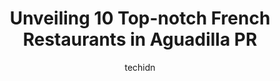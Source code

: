 ---
layout: ampstory
image: https://i0.wp.com/www.depkes.org/wp-content/uploads/2023/06/french-restaurants-0-in-aguadilla-pr-1685863162.jpeg?resize=640,853
author: techidn
featured: false
description: Discover the impressive array of French Restaurants options in Aguadilla PR, where you can find 10 of the largest French Restaurants establishments in the area. From renowned classics to hid
title: Unveiling 10 Top-notch French Restaurants in Aguadilla PR
cover:
   title: Unveiling 10 Top-notch French Restaurants in Aguadilla PR
   subtitle: Rickpate
   background: https://www.depkes.org/wp-content/uploads/2023/06/french-restaurants-0-in-aguadilla-pr-1685863162.jpeg

pages: 
 - layout: thirds
   top: <h1>#1 Mona</h1>
   bottom: "<p>1st time in Puerto Rico and was going to crash boat beach, saw this little spot on google maps so stopped in hoping they had iced coffee. THEY DID and it was amazing. The</p>"
   background: https://www.depkes.org/wp-content/uploads/2023/06/french-restaurants-1-in-aguadilla-pr-1685863163.jpeg
   backgroundblur: true
 - layout: thirds
   top: <h1>#2 Rompeolas Bar & Grill</h1>
   bottom: "<p>Beautiful view and great food. We had all seafood dishes and everything was very fresh. The grouper (mero) was absolutely phenomenal. The main reason why I do give them a</p>"
   background: https://www.depkes.org/wp-content/uploads/2023/06/french-restaurants-2-in-aguadilla-pr-1685863163.jpeg
   cta:
      link: https://www.depkes.org/blog/unveiling-10-top-notch-french-restaurants-in-aguadilla-pr/
      text: Unveiling 10 Top-notch French Restaurants in Aguadilla PR
 - layout: thirds
   top: <h1>#3 Sal de Mar Restaurant & Rooftop Bar</h1>
   bottom: "<p>69 P.º Real Marina, Aguadilla Pueblo, Aguadilla 00603, Puerto Rico</p>"
   background: https://www.depkes.org/wp-content/uploads/2023/06/french-restaurants-3-in-aguadilla-pr-1685863164.jpeg
   cta:
      link: https://www.depkes.org/blog/unveiling-10-top-notch-french-restaurants-in-aguadilla-pr/
      text: Unveiling 10 Top-notch French Restaurants in Aguadilla PR
 - layout: thirds
   top: <h1>#4 Zazones</h1>
   bottom: "<p>Ave Dr Pedro Albizu Campos, Borinquen, Aguadilla 00603, Puerto Rico</p>"
   background: https://images.unsplash.com/photo-1608411404720-c8f0417bcdba?ixlib=rb-4.0.3&ixid=MnwxMjA3fDB8MHxwaG90by1wYWdlfHx8fGVufDB8fHx8&auto=format&fit=crop&w=640&h=853&q=80
   cta:
      link: https://www.depkes.org/blog/unveiling-10-top-notch-french-restaurants-in-aguadilla-pr/
      text: Unveiling 10 Top-notch French Restaurants in Aguadilla PR
 - layout: thirds
   top: <h1>#5 Peña Blanca Restaurant</h1>
   bottom: "<p>61 Calle Stahl, Aguadilla Pueblo, Aguadilla 00603, Puerto Rico</p>"
   background: https://images.unsplash.com/photo-1615749413727-825b59a857b5?ixlib=rb-4.0.3&ixid=MnwxMjA3fDB8MHxwaG90by1wYWdlfHx8fGVufDB8fHx8&auto=format&fit=crop&w=640&h=853&q=80
   cta:
      link: https://www.depkes.org/blog/unveiling-10-top-notch-french-restaurants-in-aguadilla-pr/
      text: Unveiling 10 Top-notch French Restaurants in Aguadilla PR
 - layout: thirds
   top: <h1>#6 AGUADILLA ROOFTOP experience (ARTe)</h1>
   bottom: "<p>Parqué Colón, Aguadilla Pueblo, Aguada 00603, Puerto Rico</p>"
   background: https://images.unsplash.com/photo-1541356665065-22676f35dd40?ixlib=rb-4.0.3&ixid=MnwxMjA3fDB8MHxwaG90by1wYWdlfHx8fGVufDB8fHx8&auto=format&fit=crop&w=640&h=853&q=80
   cta:
      link: https://www.depkes.org/blog/unveiling-10-top-notch-french-restaurants-in-aguadilla-pr/
      text: Unveiling 10 Top-notch French Restaurants in Aguadilla PR
 - layout: thirds
   top: <h1>#7 Vittata Gastropub</h1>
   bottom: "<p>#6 C. Muñoz Rivera, Aguadilla Pueblo, Aguadilla 00603, Puerto Rico</p>"
   background: https://images.unsplash.com/photo-1599422314077-f4dfdaa4cd09?ixlib=rb-4.0.3&ixid=MnwxMjA3fDB8MHxwaG90by1wYWdlfHx8fGVufDB8fHx8&auto=format&fit=crop&w=640&h=853&q=80
   cta:
      link: https://www.depkes.org/blog/unveiling-10-top-notch-french-restaurants-in-aguadilla-pr/
      text: Unveiling 10 Top-notch French Restaurants in Aguadilla PR
 - layout: thirds
   middle: Continue reading...
   background: https://images.unsplash.com/photo-1591393223703-56fe1347ac62?ixlib=rb-4.0.3&ixid=MnwxMjA3fDB8MHxwaG90by1wYWdlfHx8fGVufDB8fHx8&auto=format&fit=crop&w=640&h=853&q=80
   cta:
      link: https://www.depkes.org/blog/unveiling-10-top-notch-french-restaurants-in-aguadilla-pr/
      text: Unveiling 10 Top-notch French Restaurants in Aguadilla PR
      
---